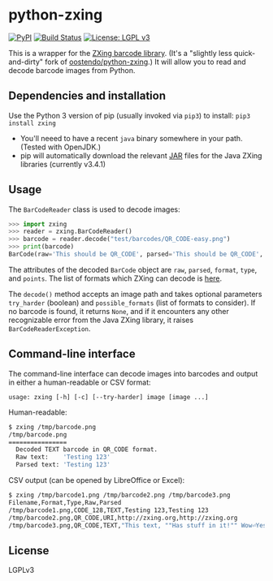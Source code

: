 # python-zxing

[![PyPI](https://img.shields.io/pypi/v/zxing.svg)](https://pypi.python.org/pypi/zxing)
[![Build Status](https://api.travis-ci.org/dlenski/python-zxing.png)](https://travis-ci.org/dlenski/python-zxing)
[![License: LGPL v3](https://img.shields.io/badge/License-LGPL%20v3-blue.svg)](https://www.gnu.org/licenses/lgpl-3.0)

This is a wrapper for the [ZXing barcode library](https://github.com/zxing/zxing). (It's a "slightly less quick-and-dirty" fork of [oostendo/python-zxing](https://github.com/oostendo/python-zxing).)
It will allow you to read and decode barcode images from Python.

## Dependencies and installation

Use the Python 3 version of pip (usually invoked via `pip3`) to install: `pip3 install zxing`

* You'll neeed to have a recent `java` binary somewhere in your path. (Tested with OpenJDK.)
* pip will automatically download the relevant [JAR](https://en.wikipedia.org/wiki/JAR_(file_format)) files for the Java ZXing libraries (currently v3.4.1)

## Usage

The `BarCodeReader` class is used to decode images:

```python
>>> import zxing
>>> reader = zxing.BarCodeReader()
>>> barcode = reader.decode("test/barcodes/QR_CODE-easy.png")
>>> print(barcode)
BarCode(raw='This should be QR_CODE', parsed='This should be QR_CODE', format='QR_CODE', type='TEXT', points=[(15.0, 87.0), (15.0, 15.0), (87.0, 15.0), (75.0, 75.0)])
```

The attributes of the decoded `BarCode` object are `raw`, `parsed`, `format`, `type`, and `points`. The list of formats which ZXing can decode is
[here](https://zxing.github.io/zxing/apidocs/com/google/zxing/BarcodeFormat.html).

The `decode()` method accepts an image path and takes optional parameters `try_harder` (boolean) and `possible_formats` (list of formats to consider).
If no barcode is found, it returns `None`, and if it encounters any other recognizable error from the Java ZXing library, it raises `BarCodeReaderException`.

## Command-line interface

The command-line interface can decode images into barcodes and output in either a human-readable or CSV format:

```
usage: zxing [-h] [-c] [--try-harder] image [image ...]
```

Human-readable:

```sh
$ zxing /tmp/barcode.png
/tmp/barcode.png
================
  Decoded TEXT barcode in QR_CODE format.
  Raw text:    'Testing 123'
  Parsed text: 'Testing 123'
```

CSV output (can be opened by LibreOffice or Excel):

```sh
$ zxing /tmp/barcode1.png /tmp/barcode2.png /tmp/barcode3.png
Filename,Format,Type,Raw,Parsed
/tmp/barcode1.png,CODE_128,TEXT,Testing 123,Testing 123
/tmp/barcode2.png,QR_CODE,URI,http://zxing.org,http://zxing.org
/tmp/barcode3.png,QR_CODE,TEXT,"This text, ""Has stuff in it!"" Wow⏎Yes it does!","This text, ""Has stuff in it!"" Wow⏎Yes it does!"
```

## License

LGPLv3
